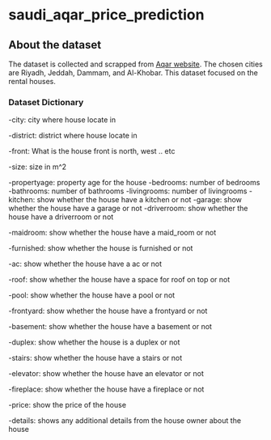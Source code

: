 # saudi_aqar_price_prediction

## About the dataset

The dataset is collected and scrapped from [Aqar website](https://sa.aqar.fm/). The chosen cities are Riyadh, Jeddah, Dammam, and Al-Khobar. This dataset focused on the rental houses.

### Dataset Dictionary 

-city: city where house locate in

-district: district where house locate in

-front: What is the house front is north, west .. etc

-size: size in m^2

-propertyage: property age for the house -bedrooms: number of bedrooms -bathrooms: number of bathrooms -livingrooms: number of livingrooms -kitchen: show whether the house have a kitchen or not -garage: show whether the house have a garage or not -driverroom: show whether the house have a driverroom or not 

-maidroom: show whether the house have a maid_room or not

-furnished: show whether the house is furnished or not

-ac: show whether the house have a ac or not

-roof: show whether the house have a space for roof on top or not

-pool: show whether the house have a pool or not

-frontyard: show whether the house have a frontyard or not

-basement: show whether the house have a basement or not

-duplex: show whether the house is a duplex or not

-stairs: show whether the house have a stairs or not

-elevator: show whether the house have an elevator or not

-fireplace: show whether the house have a fireplace or not

-price: show the price of the house

-details: shows any additional details from the house owner about the house
